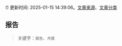 :alarm_clock: 更新时间: 2025-01-15 14:39:06。[文章来源](/README.md)、[文章分类](/TAGS.md)

## 报告


> 关键字：`报告`、`月报`



